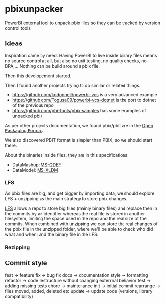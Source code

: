 # pbixunpacker

PowerBI external tool to unpack pbix files so they can be tracked by version control tools

## Ideas

Inspiration came by need. Having PowerBI to live inside binary files means no source control at all, but also no unit testing, no quality checks, no BPA,... Nothing can be build around a pbix file.

Then this developement started.

Then I found another projects trying to do similar or related things. 
- https://github.com/kodonnell/powerbi-vcs is a very advanced example
- https://github.com/Togusa09/powerbi-vcs-dotnet is the port to dotnet of the previous repo
- https://github.com/pbi-tools/pbix-samples has some examples of unpacked pbix

As per other projects documentation, we found pbix/pbit are in the [Open Packaging Format](https://en.wikipedia.org/wiki/Open_Packaging_Conventions). 

We also discovered PBIT format is simpler than PBIX, so we should start there.

About the binaries inside files, they are in this specifications:
- DataMashup: [MS-QDEF](https://interoperability.blob.core.windows.net/files/MS-QDEFF/%5bMS-QDEFF%5d.pdf)
- DataModel: [MS-XLDM](https://interoperability.blob.core.windows.net/files/MS-XLDM/%5bMS-XLDM%5d.pdf)

### LFS

As pbix files are big, and get bigger by importing data, we should explore LFS + unzipping as the main strategy to store pbix changes.

[LFS](https://git-lfs.github.com/) allows a repo to store big files (mainly binary files) and replace then in the commits by an identifier whereas the real file is stored in another filesystem, limiting the space used in the repo and the real size of the commits. When combined with unzipping we can store the real changes of the pbix file in the unzipped folder, where we'll be able to check who did what and when; and the binary file in the LFS.

### Rezipping



## Commit style

feat -> feature
fix -> bug fix
docs -> documentation
style -> formatting
refactor -> code restructure without changing exterrnal behavior
test -> adding missing tests
chore -> maintenance
init -> initial commit
rearrange -> files moved, added, deleted etc
update -> update code (versions, library compatibility)